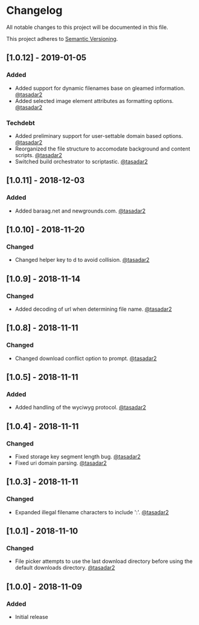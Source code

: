 # Changelog
All notable changes to this project will be documented in this file.

This project adheres to [Semantic Versioning](https://semver.org/spec/v2.0.0.html).

## [1.0.12] - 2019-01-05
### Added
- Added support for dynamic filenames base on gleamed information. [@tasadar2](https://github.com/tasadar2)
- Added selected image element attributes as formatting options. [@tasadar2](https://github.com/tasadar2)

### Techdebt
- Added preliminary support for user-settable domain based options. [@tasadar2](https://github.com/tasadar2)
- Reorganized the file structure to accomodate background and content scripts.  [@tasadar2](https://github.com/tasadar2)
- Switched build orchestrator to scriptastic. [@tasadar2](https://github.com/tasadar2)

## [1.0.11] - 2018-12-03
### Added
- Added baraag.net and newgrounds.com. [@tasadar2](https://github.com/tasadar2)

## [1.0.10] - 2018-11-20
### Changed
- Changed helper key to d to avoid collision. [@tasadar2](https://github.com/tasadar2)

## [1.0.9] - 2018-11-14
### Changed
- Added decoding of url when determining file name. [@tasadar2](https://github.com/tasadar2)

## [1.0.8] - 2018-11-11
### Changed
- Changed download conflict option to prompt. [@tasadar2](https://github.com/tasadar2)

## [1.0.5] - 2018-11-11
### Added
- Added handling of the wyciwyg protocol. [@tasadar2](https://github.com/tasadar2)

## [1.0.4] - 2018-11-11
### Changed
- Fixed storage key segment length bug. [@tasadar2](https://github.com/tasadar2)
- Fixed uri domain parsing. [@tasadar2](https://github.com/tasadar2)

## [1.0.3] - 2018-11-11
### Changed
- Expanded illegal filename characters to include ':'. [@tasadar2](https://github.com/tasadar2)

## [1.0.1] - 2018-11-10
### Changed
- File picker attempts to use the last download directory before using the default downloads directory. [@tasadar2](https://github.com/tasadar2)

## [1.0.0] - 2018-11-09
### Added
- Initial release
